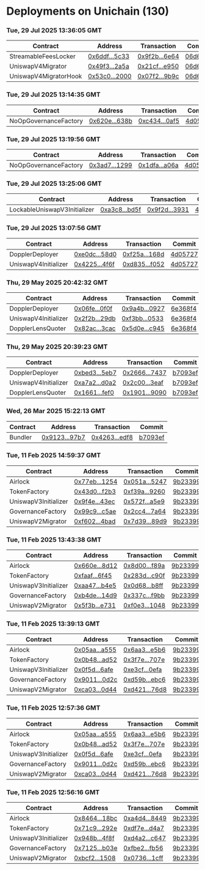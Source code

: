 # Deployments on Unichain (130)
### Tue, 29 Jul 2025 13:36:05 GMT
| Contract | Address | Transaction | Commit |
|---|---|---|---|
| StreamableFeesLocker | [0x6ddf...5c33](https://uniscan.xyz/address/0x6ddfed58d238ca3195e49d8ac3d4cea6386e5c33) | [0x9f2b...6e64](https://uniscan.xyz/tx/0x9f2b9ead9bdd366b810c973a5264689e6ad4097f158abd87ab6ad8d43a8d6e64) | [06d665d](https://github.com/whetstoneresearch/doppler/commit/06d665d) | 
| UniswapV4Migrator | [0x49f3...2a5a](https://uniscan.xyz/address/0x49f3fbb2dff7f3d03b622e3b2a6d3f2e6fdb2a5a) | [0x21cf...e950](https://uniscan.xyz/tx/0x21cf6eef198a6c58234a428a3e48f0ab1019290058ecb738d556aa15f995e950) | [06d665d](https://github.com/whetstoneresearch/doppler/commit/06d665d) | 
| UniswapV4MigratorHook | [0x53c0...2000](https://uniscan.xyz/address/0x53c050d3b09c80024138165520bd7c078d9e2000) | [0x07f2...9b9c](https://uniscan.xyz/tx/0x07f282e3690512e69115ef3ad5e9300c1b893fea8edfebd737fe63be1dde9b9c) | [06d665d](https://github.com/whetstoneresearch/doppler/commit/06d665d) | 
### Tue, 29 Jul 2025 13:14:35 GMT
| Contract | Address | Transaction | Commit |
|---|---|---|---|
| NoOpGovernanceFactory | [0x620e...638b](https://uniscan.xyz/address/0x620e3fec244e913d73f2163623b62d02db69638b) | [0xc434...0af5](https://uniscan.xyz/tx/0xc434af18920cfc22cf6fbec467211cbe12b566102d290f38702f45708bf90af5) | [4d05727](https://github.com/whetstoneresearch/doppler/commit/4d05727) | 
### Tue, 29 Jul 2025 13:19:56 GMT
| Contract | Address | Transaction | Commit |
|---|---|---|---|
| NoOpGovernanceFactory | [0x3ad7...1299](https://uniscan.xyz/address/0x3ad727ee0fbbb8ee0920933fdb96f23fd56f1299) | [0x1dfa...a06a](https://uniscan.xyz/tx/0x1dfa45e9731e5e10000d0415b677f7c084792ce81246f4ca1dc7a73c35ffa06a) | [4d05727](https://github.com/whetstoneresearch/doppler/commit/4d05727) | 
### Tue, 29 Jul 2025 13:25:06 GMT
| Contract | Address | Transaction | Commit |
|---|---|---|---|
| LockableUniswapV3Initializer | [0xa3c8...bd5f](https://uniscan.xyz/address/0xa3c847eab58eaa9cbc215c785c9cfbc19cdabd5f) | [0x9f2d...3931](https://uniscan.xyz/tx/0x9f2d5045d02797f127268e69daaad2f50f2f3a2db83d096ab5928a27d1823931) | [4d05727](https://github.com/whetstoneresearch/doppler/commit/4d05727) | 
### Tue, 29 Jul 2025 13:07:56 GMT
| Contract | Address | Transaction | Commit |
|---|---|---|---|
| DopplerDeployer | [0xe0dc...58d0](https://uniscan.xyz/address/0xe0dc4012ac9c868f09c6e4b20d66ed46d6f258d0) | [0xf25a...168d](https://uniscan.xyz/tx/0xf25aa459fd0f7e7133758156dd29280b319421582cc747df6efcf0f7a026168d) | [4d05727](https://github.com/whetstoneresearch/doppler/commit/4d05727) | 
| UniswapV4Initializer | [0x4225...4f6f](https://uniscan.xyz/address/0x4225c632b62622bd7b0a3ec9745c0a866ff94f6f) | [0xd835...f052](https://uniscan.xyz/tx/0xd83573cf21201a6fa855380eddc2f858cf0445d9748610f77e2c4c82880cf052) | [4d05727](https://github.com/whetstoneresearch/doppler/commit/4d05727) | 
### Thu, 29 May 2025 20:42:32 GMT
| Contract | Address | Transaction | Commit |
|---|---|---|---|
| DopplerDeployer | [0x06fe...0f0f](https://uniscan.xyz/address/0x06fefd02f0b6d9f57f52cfacfc113665dfa20f0f) | [0x9a4b...0927](https://uniscan.xyz/tx/0x9a4b8249bcb16d2e36d45fe319bae0c0d364e579d56d8edb783ba43463c50927) | [6e368f4](https://github.com/whetstoneresearch/doppler/commit/6e368f4) | 
| UniswapV4Initializer | [0x2f2b...29db](https://uniscan.xyz/address/0x2f2bacd46d3f5c9ee052ab392b73711db89129db) | [0xf3bb...0533](https://uniscan.xyz/tx/0xf3bba81452bdfbdc0c24421b86c7e3caf7e2fe602bf4428d18ca8cf486fd0533) | [6e368f4](https://github.com/whetstoneresearch/doppler/commit/6e368f4) | 
| DopplerLensQuoter | [0x82ac...3cac](https://uniscan.xyz/address/0x82ac010c67f70bacf7655cd8948a4ad92a173cac) | [0x5d0e...c945](https://uniscan.xyz/tx/0x5d0e6b791f676de0a5aeceb40179cdf5255155aded9972e9bfd84c2a3120c945) | [6e368f4](https://github.com/whetstoneresearch/doppler/commit/6e368f4) | 
### Thu, 29 May 2025 20:39:23 GMT
| Contract | Address | Transaction | Commit |
|---|---|---|---|
| DopplerDeployer | [0xbed3...5eb7](https://uniscan.xyz/address/0xbed386a1fc62b6598c9b8d2bf634471b6fe75eb7) | [0x2666...7437](https://uniscan.xyz/tx/0x266625278f002e08c471dac12707f20a256d57b2beba87bbabc007be7b727437) | [b7093ef](https://github.com/whetstoneresearch/doppler/commit/b7093ef) | 
| UniswapV4Initializer | [0xa7a2...d0a2](https://uniscan.xyz/address/0xa7a28cb18f73cdd591fa81ead6ffadf749c0d0a2) | [0x2c00...3eaf](https://uniscan.xyz/tx/0x2c00253430dace07ecc60e8e3414de574c57b6d09c0b1667b0fcb111453c3eaf) | [b7093ef](https://github.com/whetstoneresearch/doppler/commit/b7093ef) | 
| DopplerLensQuoter | [0x1661...fef0](https://uniscan.xyz/address/0x166109c4ee7fe69164631caa937daa5f5cebfef0) | [0x1901...9090](https://uniscan.xyz/tx/0x1901ceab4800ef88612bd669f917a7b1f0addb303ccb73b1c9e38c3483cd9090) | [b7093ef](https://github.com/whetstoneresearch/doppler/commit/b7093ef) | 
### Wed, 26 Mar 2025 15:22:13 GMT
| Contract | Address | Transaction | Commit |
|---|---|---|---|
| Bundler | [0x9123...97b7](https://uniscan.xyz/address/0x91231cDdD8d6C86Df602070a3081478e074b97b7) | [0x4263...edf8](https://uniscan.xyz/tx/0x42630067cac2de71a040a9d59ff5b40729fb6b6930c65b673d0bd05539e4edf8) | [b7093ef](https://github.com/whetstoneresearch/doppler/commit/b7093ef) | 
### Tue, 11 Feb 2025 14:59:37 GMT
| Contract | Address | Transaction | Commit |
|---|---|---|---|
| Airlock | [0x77eb...1254](https://uniscan.xyz/address/0x77ebfbae15ad200758e9e2e61597c0b07d731254) | [0x051a...5247](https://uniscan.xyz/tx/0x051a65cf77f867b9abf628f846645bd8aa2abe1d9310756b8c7f122c61195247) | [9b23399](https://github.com/whetstoneresearch/doppler/commit/9b23399) | 
| TokenFactory | [0x43d0...f2b3](https://uniscan.xyz/address/0x43d0d97ec9241a8f05a264f94b82a1d2e600f2b3) | [0xf39a...9260](https://uniscan.xyz/tx/0xf39a6e47ad9219b616a289e583d115b0f279406d63647ed143d0a5369d169260) | [9b23399](https://github.com/whetstoneresearch/doppler/commit/9b23399) | 
| UniswapV3Initializer | [0x9f4e...43ec](https://uniscan.xyz/address/0x9f4e56be80f08ba1a2445645efa6d231e27b43ec) | [0x572f...a5e9](https://uniscan.xyz/tx/0x572f11ab695ed25ae6b39ea12a9396c950478d50f9e223c1f30938f0aa02a5e9) | [9b23399](https://github.com/whetstoneresearch/doppler/commit/9b23399) | 
| GovernanceFactory | [0x99c9...c5ae](https://uniscan.xyz/address/0x99c94b9df930e1e21a4e4a2c105dbff21bf5c5ae) | [0x2cc4...7a64](https://uniscan.xyz/tx/0x2cc47fad4c2fba230cabc8cee41bec6c73d0403bcecac5e0c41320f8dd8d7a64) | [9b23399](https://github.com/whetstoneresearch/doppler/commit/9b23399) | 
| UniswapV2Migrator | [0xf602...4bad](https://uniscan.xyz/address/0xf6023127f6e937091d5b605680056a6d27524bad) | [0x7d39...89d9](https://uniscan.xyz/tx/0x7d39b79f5988a5501f2c73e154c4d19e742dfcca87205d9bdfcaac31e80489d9) | [9b23399](https://github.com/whetstoneresearch/doppler/commit/9b23399) | 
### Tue, 11 Feb 2025 13:43:38 GMT
| Contract | Address | Transaction | Commit |
|---|---|---|---|
| Airlock | [0x660e...8d12](https://uniscan.xyz/address/0x660eaaedebc968f8f3694354fa8ec0b4c5ba8d12) | [0x8d00...f89a](https://uniscan.xyz/tx/0x8d0066d333687febe0d5078cac358115f39c1ab830a0a02e4f2bf521a867f89a) | [9b23399](https://github.com/whetstoneresearch/doppler/commit/9b23399) | 
| TokenFactory | [0xfaaf...6f45](https://uniscan.xyz/address/0xfaafde6a5b658684cc5eb0c5c2c755b00a246f45) | [0x283d...c90f](https://uniscan.xyz/tx/0x283dbd37d9edb54ea52d18b11a3989363b7e29a9d4d1bf7c90b3cb964193c90f) | [9b23399](https://github.com/whetstoneresearch/doppler/commit/9b23399) | 
| UniswapV3Initializer | [0xaa47...b4e5](https://uniscan.xyz/address/0xaa47d2977d622dbdfd33eef6a8276727c52eb4e5) | [0x0d68...b8ff](https://uniscan.xyz/tx/0x0d68e38d407dfcf73196d259c678653a51f6f643caac3c529a2b5578360ab8ff) | [9b23399](https://github.com/whetstoneresearch/doppler/commit/9b23399) | 
| GovernanceFactory | [0xb4de...14d9](https://uniscan.xyz/address/0xb4dee32eb70a5e55f3d2d861f49fb3d79f7a14d9) | [0x337c...f9bb](https://uniscan.xyz/tx/0x337c8a2d2fb2f132bbd64089122029be4a81b651ffe4eaf13acfef196491f9bb) | [9b23399](https://github.com/whetstoneresearch/doppler/commit/9b23399) | 
| UniswapV2Migrator | [0x5f3b...e731](https://uniscan.xyz/address/0x5f3ba43d44375286296cb85f1ea2ebfa25dde731) | [0xf0e3...1048](https://uniscan.xyz/tx/0xf0e3fd619f8f2f7eb0220f8e6105d210ef57ca30a2e6a3b94947010fddab1048) | [9b23399](https://github.com/whetstoneresearch/doppler/commit/9b23399) | 
### Tue, 11 Feb 2025 13:39:13 GMT
| Contract | Address | Transaction | Commit |
|---|---|---|---|
| Airlock | [0x05aa...a555](https://uniscan.xyz/address/0x05aa229aec102f78ce0e852a812a388f076aa555) | [0x6aa3...e5b6](https://uniscan.xyz/tx/0x6aa3d1688ade90934163cdef3745373e230cbcd5d921a35219c506db347ce5b6) | [9b23399](https://github.com/whetstoneresearch/doppler/commit/9b23399) | 
| TokenFactory | [0x0b48...ad52](https://uniscan.xyz/address/0x0b48af34f4c854f5ae1a3d587da471fea45bad52) | [0x3f7e...707e](https://uniscan.xyz/tx/0x3f7e4ec543a2ec36da48c550468c5838b6557ad79a0174faaffceb38e646707e) | [9b23399](https://github.com/whetstoneresearch/doppler/commit/9b23399) | 
| UniswapV3Initializer | [0x0f5d...6afe](https://uniscan.xyz/address/0x0f5d1ef48f12b6f691401bfe88c2037c690a6afe) | [0xe3cf...0efa](https://uniscan.xyz/tx/0xe3cf2a4be54e5d6a2e3da271ded1dc02b70748f15e6b8f58fa9b96b37d030efa) | [9b23399](https://github.com/whetstoneresearch/doppler/commit/9b23399) | 
| GovernanceFactory | [0x9011...0d2c](https://uniscan.xyz/address/0x90118d110b07abb82ba8980d1c5cc96eea810d2c) | [0xd59b...ebc6](https://uniscan.xyz/tx/0xd59b636fdddad81adef9c1abfeae0f564e44418e618f4b956425b80d27ccebc6) | [9b23399](https://github.com/whetstoneresearch/doppler/commit/9b23399) | 
| UniswapV2Migrator | [0xca03...0d44](https://uniscan.xyz/address/0xca03dc4665a8c3603cb4fd5ce71af9649dc00d44) | [0xd421...76d8](https://uniscan.xyz/tx/0xd4216d2d4a20d5edb4bd23872d82c78976a58a64d7b0219fb86965e7792076d8) | [9b23399](https://github.com/whetstoneresearch/doppler/commit/9b23399) | 
### Tue, 11 Feb 2025 12:57:36 GMT
| Contract | Address | Transaction | Commit |
|---|---|---|---|
| Airlock | [0x05aa...a555](https://uniscan.xyz/address/0x05aa229aec102f78ce0e852a812a388f076aa555) | [0x6aa3...e5b6](https://uniscan.xyz/tx/0x6aa3d1688ade90934163cdef3745373e230cbcd5d921a35219c506db347ce5b6) | [9b23399](https://github.com/whetstoneresearch/doppler/commit/9b23399) | 
| TokenFactory | [0x0b48...ad52](https://uniscan.xyz/address/0x0b48af34f4c854f5ae1a3d587da471fea45bad52) | [0x3f7e...707e](https://uniscan.xyz/tx/0x3f7e4ec543a2ec36da48c550468c5838b6557ad79a0174faaffceb38e646707e) | [9b23399](https://github.com/whetstoneresearch/doppler/commit/9b23399) | 
| UniswapV3Initializer | [0x0f5d...6afe](https://uniscan.xyz/address/0x0f5d1ef48f12b6f691401bfe88c2037c690a6afe) | [0xe3cf...0efa](https://uniscan.xyz/tx/0xe3cf2a4be54e5d6a2e3da271ded1dc02b70748f15e6b8f58fa9b96b37d030efa) | [9b23399](https://github.com/whetstoneresearch/doppler/commit/9b23399) | 
| GovernanceFactory | [0x9011...0d2c](https://uniscan.xyz/address/0x90118d110b07abb82ba8980d1c5cc96eea810d2c) | [0xd59b...ebc6](https://uniscan.xyz/tx/0xd59b636fdddad81adef9c1abfeae0f564e44418e618f4b956425b80d27ccebc6) | [9b23399](https://github.com/whetstoneresearch/doppler/commit/9b23399) | 
| UniswapV2Migrator | [0xca03...0d44](https://uniscan.xyz/address/0xca03dc4665a8c3603cb4fd5ce71af9649dc00d44) | [0xd421...76d8](https://uniscan.xyz/tx/0xd4216d2d4a20d5edb4bd23872d82c78976a58a64d7b0219fb86965e7792076d8) | [9b23399](https://github.com/whetstoneresearch/doppler/commit/9b23399) | 
### Tue, 11 Feb 2025 12:56:16 GMT
| Contract | Address | Transaction | Commit |
|---|---|---|---|
| Airlock | [0x8464...18bc](https://uniscan.xyz/address/0x8464135c8f25da09e49bc8782676a84730c318bc) | [0xa4d4...8449](https://uniscan.xyz/tx/0xa4d43628f25052a072ef11a28f5a11f50764beb631bdcc82c9afd0dcffed8449) | [9b23399](https://github.com/whetstoneresearch/doppler/commit/9b23399) | 
| TokenFactory | [0x71c9...292e](https://uniscan.xyz/address/0x71c95911e9a5d330f4d621842ec243ee1343292e) | [0xdf7e...d4a7](https://uniscan.xyz/tx/0xdf7eeed5d19d111084209522c71e72f2f8ea1f6b49c8475220636daa38ccd4a7) | [9b23399](https://github.com/whetstoneresearch/doppler/commit/9b23399) | 
| UniswapV3Initializer | [0x948b...4f8f](https://uniscan.xyz/address/0x948b3c65b89df0b4894abe91e6d02fe579834f8f) | [0xd4a2...c647](https://uniscan.xyz/tx/0xd4a261d92ea4648c72d041299c031235467cde4c8193e57f4118a21e2580c647) | [9b23399](https://github.com/whetstoneresearch/doppler/commit/9b23399) | 
| GovernanceFactory | [0x7125...b03e](https://uniscan.xyz/address/0x712516e61c8b383df4a63cfe83d7701bce54b03e) | [0xfbe2...fb56](https://uniscan.xyz/tx/0xfbe2add1cd7a96d808c39bc8f9ab0df0a411d3459a5d1de8ea3b6bcd1a0bfb56) | [9b23399](https://github.com/whetstoneresearch/doppler/commit/9b23399) | 
| UniswapV2Migrator | [0xbcf2...1508](https://uniscan.xyz/address/0xbcf26943c0197d2ee0e5d05c716be60cc2761508) | [0x0736...1cff](https://uniscan.xyz/tx/0x07360eda8b0b35d6ca9c39cf126baba7b4f861b858a34d99ff516a27ea301cff) | [9b23399](https://github.com/whetstoneresearch/doppler/commit/9b23399) | 

